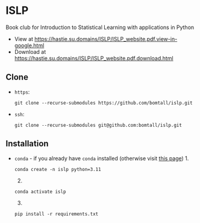 # ISLP

Book club for Introduction to Statistical Learning with applications in Python

- View at https://hastie.su.domains/ISLP/ISLP_website.pdf.view-in-google.html
- Download at https://hastie.su.domains/ISLP/ISLP_website.pdf.download.html

## Clone
- `https`:
  ```shell
  git clone --recurse-submodules https://github.com/bomtall/islp.git
  ```
  
- `ssh`:
  ```shell
  git clone --recurse-submodules git@github.com:bomtall/islp.git
  ```

## Installation
- `conda` - if you already have `conda` installed (otherwise visit [this page](https://docs.conda.io/projects/miniconda/en/latest/miniconda-install.html))
  1. 
  ```
  conda create -n islp python=3.11
  ```
  2. 
  ```
  conda activate islp
  ```
  3.
  ```
  pip install -r requirements.txt
  ```